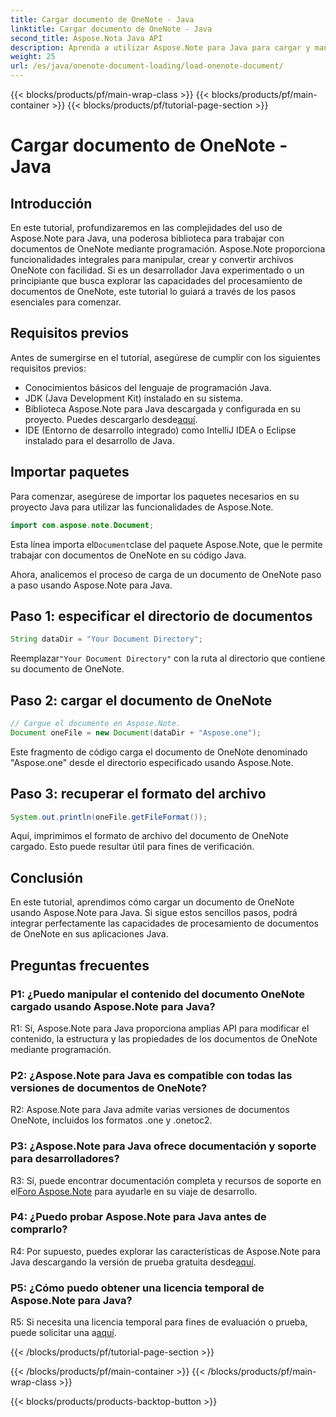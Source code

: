 ```yaml
---
title: Cargar documento de OneNote - Java
linktitle: Cargar documento de OneNote - Java
second_title: Aspose.Nota Java API
description: Aprenda a utilizar Aspose.Note para Java para cargar y manipular documentos de OneNote sin esfuerzo. Tutorial completo para desarrolladores de Java.
weight: 25
url: /es/java/onenote-document-loading/load-onenote-document/
---
```


{{< blocks/products/pf/main-wrap-class >}}
{{< blocks/products/pf/main-container >}}
{{< blocks/products/pf/tutorial-page-section >}}

# Cargar documento de OneNote - Java

## Introducción

En este tutorial, profundizaremos en las complejidades del uso de Aspose.Note para Java, una poderosa biblioteca para trabajar con documentos de OneNote mediante programación. Aspose.Note proporciona funcionalidades integrales para manipular, crear y convertir archivos OneNote con facilidad. Si es un desarrollador Java experimentado o un principiante que busca explorar las capacidades del procesamiento de documentos de OneNote, este tutorial lo guiará a través de los pasos esenciales para comenzar.

## Requisitos previos

Antes de sumergirse en el tutorial, asegúrese de cumplir con los siguientes requisitos previos:

- Conocimientos básicos del lenguaje de programación Java.
- JDK (Java Development Kit) instalado en su sistema.
-  Biblioteca Aspose.Note para Java descargada y configurada en su proyecto. Puedes descargarlo desde[aquí](https://releases.aspose.com/note/java/).
- IDE (Entorno de desarrollo integrado) como IntelliJ IDEA o Eclipse instalado para el desarrollo de Java.

## Importar paquetes

Para comenzar, asegúrese de importar los paquetes necesarios en su proyecto Java para utilizar las funcionalidades de Aspose.Note.

```java
import com.aspose.note.Document;
```

 Esta línea importa el`Document`clase del paquete Aspose.Note, que le permite trabajar con documentos de OneNote en su código Java.

Ahora, analicemos el proceso de carga de un documento de OneNote paso a paso usando Aspose.Note para Java.

## Paso 1: especificar el directorio de documentos

```java
String dataDir = "Your Document Directory";
```

 Reemplazar`"Your Document Directory"` con la ruta al directorio que contiene su documento de OneNote.

## Paso 2: cargar el documento de OneNote

```java
// Cargue el documento en Aspose.Note.
Document oneFile = new Document(dataDir + "Aspose.one");
```

Este fragmento de código carga el documento de OneNote denominado "Aspose.one" desde el directorio especificado usando Aspose.Note.

## Paso 3: recuperar el formato del archivo

```java
System.out.println(oneFile.getFileFormat());
```

Aquí, imprimimos el formato de archivo del documento de OneNote cargado. Esto puede resultar útil para fines de verificación.

## Conclusión

En este tutorial, aprendimos cómo cargar un documento de OneNote usando Aspose.Note para Java. Si sigue estos sencillos pasos, podrá integrar perfectamente las capacidades de procesamiento de documentos de OneNote en sus aplicaciones Java.

## Preguntas frecuentes

### P1: ¿Puedo manipular el contenido del documento OneNote cargado usando Aspose.Note para Java?

R1: Sí, Aspose.Note para Java proporciona amplias API para modificar el contenido, la estructura y las propiedades de los documentos de OneNote mediante programación.

### P2: ¿Aspose.Note para Java es compatible con todas las versiones de documentos de OneNote?

R2: Aspose.Note para Java admite varias versiones de documentos OneNote, incluidos los formatos .one y .onetoc2.

### P3: ¿Aspose.Note para Java ofrece documentación y soporte para desarrolladores?

 R3: Sí, puede encontrar documentación completa y recursos de soporte en el[Foro Aspose.Note](https://forum.aspose.com/c/note/28) para ayudarle en su viaje de desarrollo.

### P4: ¿Puedo probar Aspose.Note para Java antes de comprarlo?

 R4: Por supuesto, puedes explorar las características de Aspose.Note para Java descargando la versión de prueba gratuita desde[aquí](https://releases.aspose.com/).

### P5: ¿Cómo puedo obtener una licencia temporal de Aspose.Note para Java?

 R5: Si necesita una licencia temporal para fines de evaluación o prueba, puede solicitar una a[aquí](https://purchase.aspose.com/temporary-license/).

{{< /blocks/products/pf/tutorial-page-section >}}

{{< /blocks/products/pf/main-container >}}
{{< /blocks/products/pf/main-wrap-class >}}

{{< blocks/products/products-backtop-button >}}
